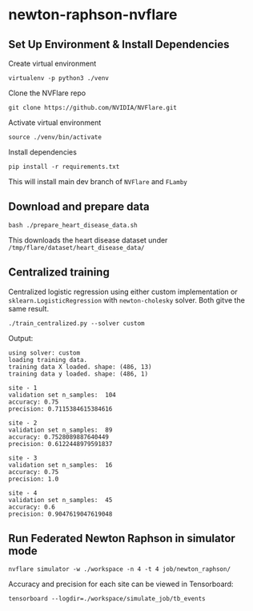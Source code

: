 # newton-raphson-nvflare

## Set Up Environment & Install Dependencies

Create virtual environment
```
virtualenv -p python3 ./venv
```

Clone the NVFlare repo
```
git clone https://github.com/NVIDIA/NVFlare.git
```

Activate virtual environment
```
source ./venv/bin/activate
```

Install dependencies
```
pip install -r requirements.txt
```
This will install main dev branch of `NVFlare` and `FLamby`

## Download and prepare data

```
bash ./prepare_heart_disease_data.sh
```
This downloads the heart disease dataset under
`/tmp/flare/dataset/heart_disease_data/`

## Centralized training

Centralized logistic regression using either custom implementation
or `sklearn.LogisticRegression` with `newton-cholesky` solver. Both
gitve the same result.

```
./train_centralized.py --solver custom
```

Output:
```
using solver: custom
loading training data.
training data X loaded. shape: (486, 13)
training data y loaded. shape: (486, 1)

site - 1
validation set n_samples:  104
accuracy: 0.75
precision: 0.7115384615384616

site - 2
validation set n_samples:  89
accuracy: 0.7528089887640449
precision: 0.6122448979591837

site - 3
validation set n_samples:  16
accuracy: 0.75
precision: 1.0

site - 4
validation set n_samples:  45
accuracy: 0.6
precision: 0.9047619047619048
```

## Run Federated Newton Raphson in simulator mode
```
nvflare simulator -w ./workspace -n 4 -t 4 job/newton_raphson/
```

Accuracy and precision for each site can be viewed in Tensorboard:
```
tensorboard --logdir=./workspace/simulate_job/tb_events
```
